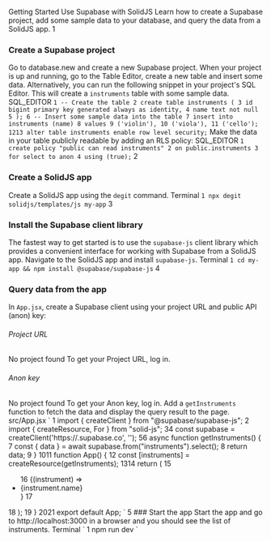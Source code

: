 Getting Started
Use Supabase with SolidJS
Learn how to create a Supabase project, add some sample data to your database, and query the data from a SolidJS app.
1
### Create a Supabase project
Go to database.new and create a new Supabase project.
When your project is up and running, go to the Table Editor, create a new table and insert some data.
Alternatively, you can run the following snippet in your project's SQL Editor. This will create a `instruments` table with some sample data.
SQL_EDITOR
`
1
-- Create the table
2
create table instruments (
3
 id bigint primary key generated always as identity,
4
 name text not null
5
);
6
-- Insert some sample data into the table
7
insert into instruments (name)
8
values
9
 ('violin'),
10
 ('viola'),
11
 ('cello');
1213
alter table instruments enable row level security;
`
Make the data in your table publicly readable by adding an RLS policy:
SQL_EDITOR
`
1
create policy "public can read instruments"
2
on public.instruments
3
for select to anon
4
using (true);
`
2
### Create a SolidJS app
Create a SolidJS app using the `degit` command.
Terminal
`
1
npx degit solidjs/templates/js my-app
`
3
### Install the Supabase client library
The fastest way to get started is to use the `supabase-js` client library which provides a convenient interface for working with Supabase from a SolidJS app.
Navigate to the SolidJS app and install `supabase-js`.
Terminal
`
1
cd my-app && npm install @supabase/supabase-js
`
4
### Query data from the app
In `App.jsx`, create a Supabase client using your project URL and public API (anon) key:
###### Project URL
No project found
To get your Project URL, log in.
###### Anon key
No project found
To get your Anon key, log in.
Add a `getInstruments` function to fetch the data and display the query result to the page.
src/App.jsx
`
1
 import { createClient } from "@supabase/supabase-js";
2
 import { createResource, For } from "solid-js";
34
 const supabase = createClient('https://<project>.supabase.co', '<your-anon-key>');
56
 async function getInstruments() {
7
  const { data } = await supabase.from("instruments").select();
8
  return data;
9
 }
1011
 function App() {
12
  const [instruments] = createResource(getInstruments);
1314
  return (
15
   <ul>
16
    <For each={instruments()}>{(instrument) => <li>{instrument.name}</li>}</For>
17
   </ul>
18
  );
19
 }
2021
 export default App;
`
5
### Start the app
Start the app and go to http://localhost:3000 in a browser and you should see the list of instruments.
Terminal
`
1
npm run dev
`
